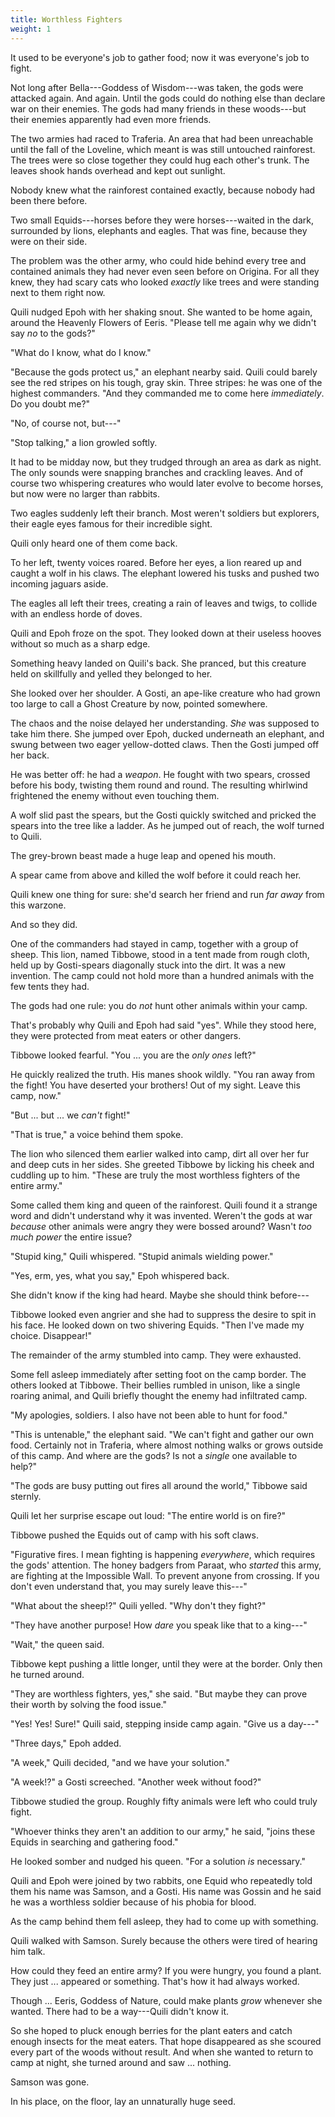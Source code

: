 ```yaml
---
title: Worthless Fighters
weight: 1
---
```

It used to be everyone's job to gather food; now it was everyone's job to fight.

Not long after Bella---Goddess of Wisdom---was taken, the gods were attacked again. And again. Until the gods could do nothing else than declare war on their enemies. The gods had many friends in these woods---but their enemies apparently had even more friends.

The two armies had raced to Traferia. An area that had been unreachable until the fall of the Loveline, which meant is was still untouched rainforest. The trees were so close together they could hug each other's trunk. The leaves shook hands overhead and kept out sunlight.

Nobody knew what the rainforest contained exactly, because nobody had been there before.

Two small Equids---horses before they were horses---waited in the dark, surrounded by lions, elephants and eagles. That was fine, because they were on their side.

The problem was the other army, who could hide behind every tree and contained animals they had never even seen before on Origina. For all they knew, they had scary cats who looked _exactly_ like trees and were standing next to them right now.

Quili nudged Epoh with her shaking snout. She wanted to be home again, around the Heavenly Flowers of Eeris. "Please tell me again why we didn't say _no_ to the gods?"

"What do I know, what do I know."

"Because the gods protect us," an elephant nearby said. Quili could barely see the red stripes on his tough, gray skin. Three stripes: he was one of the highest commanders. "And they commanded me to come here _immediately_. Do you doubt me?"

"No, of course not, but---"

"Stop talking," a lion growled softly.

It had to be midday now, but they trudged through an area as dark as night. The only sounds were snapping branches and crackling leaves. And of course two whispering creatures who would later evolve to become horses, but now were no larger than rabbits.

Two eagles suddenly left their branch. Most weren't soldiers but explorers, their eagle eyes famous for their incredible sight.

Quili only heard one of them come back.

To her left, twenty voices roared. Before her eyes, a lion reared up and caught a wolf in his claws. The elephant lowered his tusks and pushed two incoming jaguars aside.

The eagles all left their trees, creating a rain of leaves and twigs, to collide with an endless horde of doves.

Quili and Epoh froze on the spot. They looked down at their useless hooves without so much as a sharp edge.

Something heavy landed on Quili's back. She pranced, but this creature held on skillfully and yelled they belonged to her.

She looked over her shoulder. A Gosti, an ape-like creature who had grown too large to call a Ghost Creature by now, pointed somewhere.

The chaos and the noise delayed her understanding. _She_ was supposed to take him there. She jumped over Epoh, ducked underneath an elephant, and swung between two eager yellow-dotted claws. Then the Gosti jumped off her back.

He was better off: he had a _weapon_. He fought with two spears, crossed before his body, twisting them round and round. The resulting whirlwind frightened the enemy without even touching them.

A wolf slid past the spears, but the Gosti quickly switched and pricked the spears into the tree like a ladder. As he jumped out of reach, the wolf turned to Quili.

The grey-brown beast made a huge leap and opened his mouth.

A spear came from above and killed the wolf before it could reach her.

Quili knew one thing for sure: she'd search her friend and run _far away_ from this warzone.

And so they did.

One of the commanders had stayed in camp, together with a group of sheep. This lion, named Tibbowe, stood in a tent made from rough cloth, held up by Gosti-spears diagonally stuck into the dirt. It was a new invention. The camp could not hold more than a hundred animals with the few tents they had.

The gods had one rule: you do _not_ hunt other animals within your camp.

That's probably why Quili and Epoh had said "yes". While they stood here, they were protected from meat eaters or other dangers.

Tibbowe looked fearful. "You ... you are the _only ones_ left?"

He quickly realized the truth. His manes shook wildly. "You ran away from the fight! You have deserted your brothers! Out of my sight. Leave this camp, now."

"But ... but ... we _can't_ fight!"

"That is true," a voice behind them spoke.

The lion who silenced them earlier walked into camp, dirt all over her fur and deep cuts in her sides. She greeted Tibbowe by licking his cheek and cuddling up to him. "These are truly the most worthless fighters of the entire army."

Some called them king and queen of the rainforest. Quili found it a strange word and didn't understand why it was invented. Weren't the gods at war _because_ other animals were angry they were bossed around? Wasn't _too much power_ the entire issue?

"Stupid king," Quili whispered. "Stupid animals wielding power."

"Yes, erm, yes, what you say," Epoh whispered back.

She didn't know if the king had heard. Maybe she should think before---

Tibbowe looked even angrier and she had to suppress the desire to spit in his face. He looked down on two shivering Equids. "Then I've made my choice. Disappear!"

The remainder of the army stumbled into camp. They were exhausted.

Some fell asleep immediately after setting foot on the camp border. The others looked at Tibbowe. Their bellies rumbled in unison, like a single roaring animal, and Quili briefly thought the enemy had infiltrated camp.

"My apologies, soldiers. I also have not been able to hunt for food."

"This is untenable," the elephant said. "We can't fight and gather our own food. Certainly not in Traferia, where almost nothing walks or grows outside of this camp. And where are the gods? Is not a _single_ one available to help?"

"The gods are busy putting out fires all around the world," Tibbowe said sternly.

Quili let her surprise escape out loud: "The entire world is on fire?"

Tibbowe pushed the Equids out of camp with his soft claws. 

"Figurative fires. I mean fighting is happening _everywhere_, which requires the gods' attention. The honey badgers from Paraat, who _started_ this army, are fighting at the Impossible Wall. To prevent anyone from crossing. If you don't even understand that, you may surely leave this---"

"What about the sheep!?" Quili yelled. "Why don't they fight?"

"They have another purpose! How _dare_ you speak like that to a king---"

"Wait," the queen said.

Tibbowe kept pushing a little longer, until they were at the border. Only then he turned around.

"They are worthless fighters, yes," she said. "But maybe they can prove their worth by solving the food issue."

"Yes! Yes! Sure!" Quili said, stepping inside camp again. "Give us a day---"

"Three days," Epoh added.

"A week," Quili decided, "and we have your solution."

"A week!?" a Gosti screeched. "Another week without food?"

Tibbowe studied the group. Roughly fifty animals were left who could truly fight.

"Whoever thinks they aren't an addition to our army," he said, "joins these Equids in searching and gathering food."

He looked somber and nudged his queen. "For a solution _is_ necessary."

Quili and Epoh were joined by two rabbits, one Equid who repeatedly told them his name was Samson, and a Gosti. His name was Gossin and he said he was a worthless soldier because of his phobia for blood.

As the camp behind them fell asleep, they had to come up with something.

Quili walked with Samson. Surely because the others were tired of hearing him talk.

How could they feed an entire army? If you were hungry, you found a plant. They just ... appeared or something. That's how it had always worked.

Though ... Eeris, Goddess of Nature, could make plants _grow_ whenever she wanted. There had to be a way---Quili didn't know it.

So she hoped to pluck enough berries for the plant eaters and catch enough insects for the meat eaters. That hope disappeared as she scoured every part of the woods without result. And when she wanted to return to camp at night, she turned around and saw ... nothing.

Samson was gone.

In his place, on the floor, lay an unnaturally huge seed.